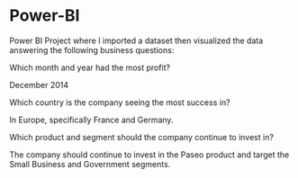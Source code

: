 # Power-BI
Power BI Project where I imported a dataset then visualized the data answering the following business questions:

Which month and year had the most profit?

December 2014

Which country is the company seeing the most success in?

In Europe, specifically France and Germany.

Which product and segment should the company continue to invest in?

The company should continue to invest in the Paseo product and target the Small Business and Government segments.

